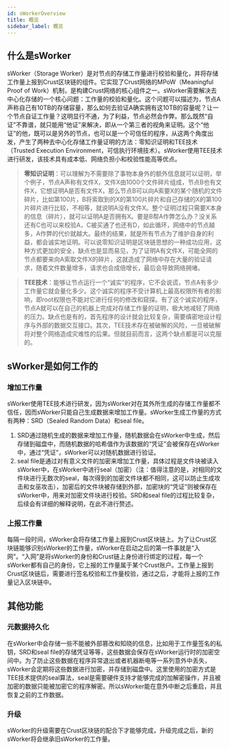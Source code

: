 ```yaml
---
id: sWorkerOverview
title: 概览
sidebar_label: 概览
---
```


## 什么是sWorker

sWorker（Storage Worker）是对节点的存储工作量进行校验和量化，并将存储工作量上报到Crust区块链的组件。它实现了Crust网络的MPoW（Meaningful Proof of Work）机制，是构建Crust网络的核心组件之一。sWorker需要解决去中心化存储的一个核心问题：工作量的校验和量化。这个问题可以描述为，节点A声称自己有10TB的存储容量，那么如何去验证A确实拥有这10TB的容量呢？让一个节点自证工作量？这明显行不通，为了利益，节点必然会作弊。那么既然“自证”不靠谱，就只能用“他证”来解决，即从一个第三者的视角来证明。这个“他证”的他，既可以是另外的节点，也可以是一个可信任的程序，从这两个角度出发，产生了两种去中心化存储工作量证明的方法：零知识证明和TEE技术（Trusted Execution Environment，可信执行环境技术）。sWorker使用TEE技术进行研发，该技术具有成本低、网络负担小和校验性能高等优点。

> **零知识证明**：可以理解为不需要除了事物本身外的额外信息就可以证明，举个例子，节点A声称有文件X，文件X由1000个文件碎片组成，节点B也有文件X，它想证明A是否有文件X，那么节点B可以向A索要X的某个随机的文件碎片，比如第100片，B将索取到的X的第100片碎片和自己存储的X的第100片碎片进行比较，不相等，就说明A没有文件X。整个证明过程只需要X本身的信息（碎片），就可以证明A是否拥有X。要是B帮A作弊怎么办？没关系还有C也可以来校验A，C被买通了也还有D，如此循环，网络中的节点越多，A作弊的代价就越大。最终的结果，就是所有节点为了维护自身的利益，都会诚实地证明。可以说零知识证明是区块链思想的一种成功应用，这种方式更加的安全，缺点也是显而易见，为了证明A有文件X，可能全网的节点都要来向A索取文件X的碎片，这就造成了网络中存在大量的验证请求，随着文件数量增多，请求也会成倍增长，最后会导致网络拥堵。

> **TEE技术**：能够让节点运行一个“诚实”的程序，它不会说谎，节点A有多少工作量它就会量化多少。这个诚实的程序不受计算机上最高权限所有者的影响，即root权限也不能对它进行任何的修改和窥探。有了这个诚实的程序，节点A就可以在自己的机器上完成对存储工作量的证明，极大地减轻了网络的压力。缺点也是有的，首先程序的设计就会比较复杂，需要缜密地设计程序与外部的数据交互接口。其次，TEE技术存在被破解的风险，一旦被破解将对整个网络造成灾难性的后果。但就目前而言，这两个缺点都是可以克服的。


## sWorker是如何工作的

### 增加工作量
sWorker使用TEE技术进行研发，因为sWorker对在其外所生成的存储工作量都不信任，因而sWorker只能自己生成数据来增加工作量。sWorker生成工作量的方式有两种：SRD（Sealed Random Data）和seal file。

1. SRD通过随机生成的数据来增加工作量，随机数据会在sWorker中生成，然后存储到磁盘中，而随机数据的哈希值作为该数据的“凭证”会被保存在sWorker中，通过“凭证”，sWorker可以对随机数据进行验证。
1. seal file是通过对有意义文件的加密来增加工作量，具体过程是文件块被读入sWorker中，在sWorker中进行seal（加密）（注：值得注意的是，对相同的文件块进行无数次的seal，每次得到的加密文件块都不相同，这可以防止生成攻击和女巫攻击），加密后的文件块被存储到外部，加密块的“凭证”则被保存在sWorker中，用来对加密文件块进行校验。SRD和seal file的过程比较复杂，后续会有详细的解释说明，在此不进行赘述。

### 上报工作量
每隔一段时间，sWorker会将存储工作量上报到Crust区块链上。为了让Crust区块链能够识别sWorker的工作量，sWorker在启动之后的第一件事就是“入网”。“入网”是将sWorker的身份和Crust链上身份进行绑定的过程，每一个sWorker都有自己的身份，它上报的工作量属于某个Crust账户。工作量上报到Crust区块链后，需要进行签名校验和工作量校验，通过之后，才能将上报的工作量记入区块链中。


## 其他功能

### 元数据持久化
在sWorker中会存储一些不能被外部篡改和知晓的信息，比如用于工作量签名的私钥，SRD和seal file的存储凭证等等，这些数据会保存在sWorker运行时的加密空间中。为了防止这些数据在程序异常退出或者机器断电等一系列意外中丢失，sWorker会定期将这些数据进行加密，并存储到磁盘中。这里使用的加密方式是TEE技术提供的seal算法，seal是需要硬件支持才能够完成的加解密操作，并且被加密的数据只能被加密它的程序解密。所以sWorker能在意外中断之后重启，并且恢复之前的工作数据。

### 升级
sWorker的升级需要在Crust区块链的配合下才能够完成，升级完成之后，新的sWorker将会继承旧sWorker的工作量。
